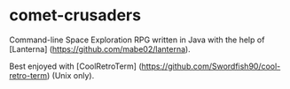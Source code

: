 # comet-crusaders
Command-line Space Exploration RPG written in Java with the help of [Lanterna] (https://github.com/mabe02/lanterna).

Best enjoyed with [CoolRetroTerm] (https://github.com/Swordfish90/cool-retro-term) (Unix only).
